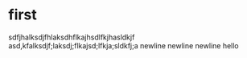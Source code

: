 # first
sdfjhalksdjfhlaksdhflkajhsdlfkjhasldkjf
asd,kfalksdjf;laksdj;flkajsd;lfkja;sldkfj;a
newline newline newline
hello

